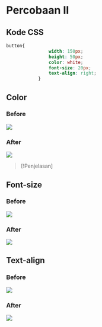 # Percobaan II
## Kode CSS
```css
button{
                width: 150px;
                height: 50px;
                color: white;
                font-size: 20px;
                text-align: right;
            }
```

## Color
### Before
![](ss1.png)

### After
![](ss3.png)

> [!Penjelasan]




## Font-size

### Before
![](ss1.png)


### After
![](ss2.png)


## Text-align

### Before
![](ss1.png)

### After
![](ss4.png)